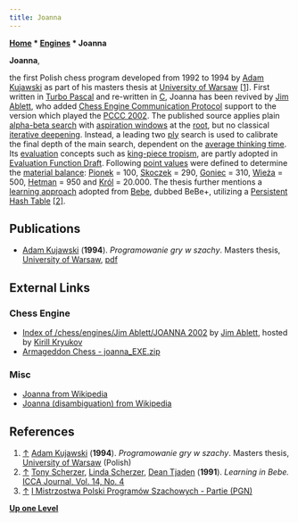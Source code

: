 ```yaml
---
title: Joanna
---
```

**[Home](Home "Home") \* [Engines](Engines "Engines") \* Joanna**


**Joanna**,  

the first Polish chess program developed from 1992 to 1994 by [Adam Kujawski](Adam_Kujawski "Adam Kujawski") as part of his masters thesis at [University of Warsaw](University_of_Warsaw "University of Warsaw") <a id="cite-note-1" href="#cite-ref-1">[1]</a>. First written in [Turbo Pascal](Pascal "Pascal") and re-written in [C](C "C"), Joanna has been revived by [Jim Ablett](Jim_Ablett "Jim Ablett"), who added [Chess Engine Communication Protocol](Chess_Engine_Communication_Protocol "Chess Engine Communication Protocol") support to the version which played the [PCCC 2002](PCCC_2002 "PCCC 2002"). The published source applies plain [alpha-beta search](Alpha-Beta "Alpha-Beta") with [aspiration windows](Aspiration_Windows "Aspiration Windows") at the [root](Root "Root"), but no classical [iterative deepening](Iterative_Deepening "Iterative Deepening"). Instead, a leading two [ply](Ply "Ply") search is used to calibrate the final depth of the main search, dependent on the [average thinking time](Time_Management "Time Management"). Its [evaluation](Evaluation "Evaluation") concepts such as [king-piece tropism](King_Safety#KingTropism "King Safety"), are partly adopted in [Evaluation Function Draft](Evaluation_Function_Draft "Evaluation Function Draft"). Following [point values](Point_Value "Point Value") were defined to determine the [material balance](Material#Balance "Material"): [Pionek](Pawn "Pawn") = 100, [Skoczek](Knight "Knight") = 290, [Goniec](Bishop "Bishop") = 310, [Wieża](Rook "Rook") = 500, [Hetman](Queen "Queen") = 950 and [Król](King "King") = 20.000. The thesis further mentions a [learning approach](Learning "Learning") adopted from [Bebe](Bebe "Bebe"), dubbed BeBe+, utilizing a [Persistent Hash Table](Persistent_Hash_Table "Persistent Hash Table") <a id="cite-note-2" href="#cite-ref-2">[2]</a>. 



## Publications


* [Adam Kujawski](Adam_Kujawski "Adam Kujawski") (**1994**). *Programowanie gry w szachy*. Masters thesis, [University of Warsaw](University_of_Warsaw "University of Warsaw"), [pdf](http://mkarasinski.pl/_cms/files/Adam%20Kujawski%20szachy.pdf)


## External Links


### Chess Engine


* [Index of /chess/engines/Jim Ablett/JOANNA 2002](http://kirr.homeunix.org/chess/engines/Jim%20Ablett/JOANNA%202002/) by [Jim Ablett](Jim_Ablett "Jim Ablett"), hosted by [Kirill Kryukov](Kirill_Kryukov "Kirill Kryukov")
* [Armageddon Chess - joanna\_EXE.zip](http://www.armageddonchess.com/download.htm)


### Misc


* [Joanna from Wikipedia](https://en.wikipedia.org/wiki/Joanna)
* [Joanna (disambiguation) from Wikipedia](https://en.wikipedia.org/wiki/Joanna_%28disambiguation%29)


## References


1. <a id="cite-ref-1" href="#cite-note-1">↑</a> [Adam Kujawski](Adam_Kujawski "Adam Kujawski") (**1994**). *Programowanie gry w szachy*. Masters thesis, [University of Warsaw](University_of_Warsaw "University of Warsaw") (Polish)
2. <a id="cite-ref-2" href="#cite-note-2">↑</a> [Tony Scherzer](Tony_Scherzer "Tony Scherzer"), [Linda Scherzer](Linda_Scherzer "Linda Scherzer"), [Dean Tjaden](index.php?title=Dean_Tjaden&action=edit&redlink=1 "Dean Tjaden (page does not exist)") (**1991**). *Learning in Bebe.* [ICCA Journal, Vol. 14, No. 4](ICGA_Journal#14_4 "ICGA Journal")
3. <a id="cite-ref-3" href="#cite-note-3">↑</a> [I Mistrzostwa Polski Programów Szachowych - Partie (PGN)](http://mpps.maciej.szmit.info/mpps-1/)

**[Up one Level](Engines "Engines")**







 
